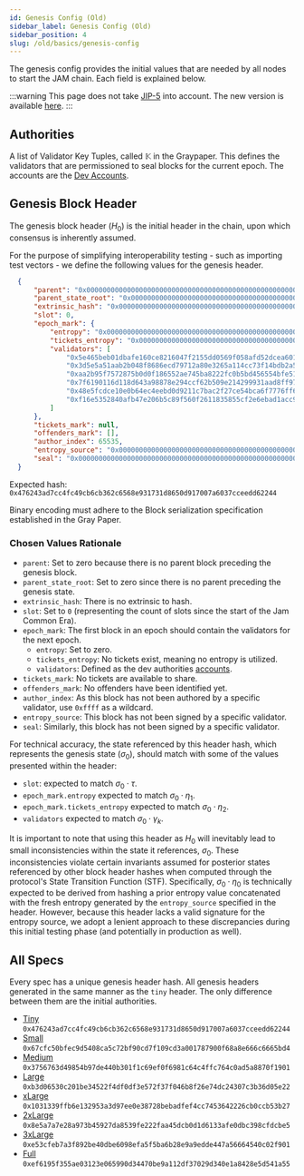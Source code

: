 ```yaml
---
id: Genesis Config (Old)
sidebar_label: Genesis Config (Old)
sidebar_position: 4
slug: /old/basics/genesis-config
---
```


The genesis config provides the initial values that are needed by all nodes to start the JAM chain. Each field is explained below.

:::warning
This page does not take [JIP-5](https://github.com/polkadot-fellows/JIPs/pull/2) into account. The new version is available [here](../knowledge/basics/genesis-config.md).
:::

## Authorities

A list of Validator Key Tuples, called $\mathbb{K}$ in the Graypaper. This defines the validators that are permissioned to seal blocks for the current epoch. The accounts are the [Dev Accounts](./dev-accounts-pre-jip5.md).

## Genesis Block Header

The genesis block header ($H_0$) is the initial header in the chain, upon which
consensus is inherently assumed.

For the purpose of simplifying interoperability testing - such as importing test
vectors - we define the following values for the genesis header.

```json
  {
      "parent": "0x0000000000000000000000000000000000000000000000000000000000000000",
      "parent_state_root": "0x0000000000000000000000000000000000000000000000000000000000000000",
      "extrinsic_hash": "0x0000000000000000000000000000000000000000000000000000000000000000",
      "slot": 0,
      "epoch_mark": {
          "entropy": "0x0000000000000000000000000000000000000000000000000000000000000000",
          "tickets_entropy": "0x0000000000000000000000000000000000000000000000000000000000000000",
          "validators": [
              "0x5e465beb01dbafe160ce8216047f2155dd0569f058afd52dcea601025a8d161d",
              "0x3d5e5a51aab2b048f8686ecd79712a80e3265a114cc73f14bdb2a59233fb66d0",
              "0xaa2b95f7572875b0d0f186552ae745ba8222fc0b5bd456554bfe51c68938f8bc",
              "0x7f6190116d118d643a98878e294ccf62b509e214299931aad8ff9764181a4e33",
              "0x48e5fcdce10e0b64ec4eebd0d9211c7bac2f27ce54bca6f7776ff6fee86ab3e3",
              "0xf16e5352840afb47e206b5c89f560f2611835855cf2e6ebad1acc9520a72591d"
          ]
      },
      "tickets_mark": null,
      "offenders_mark": [],
      "author_index": 65535,
      "entropy_source": "0x000000000000000000000000000000000000000000000000000000000000000000000000000000000000000000000000000000000000000000000000000000000000000000000000000000000000000000000000000000000000000000000000",
      "seal": "0x000000000000000000000000000000000000000000000000000000000000000000000000000000000000000000000000000000000000000000000000000000000000000000000000000000000000000000000000000000000000000000000000"
  }
```

Expected hash: `0x476243ad7cc4fc49cb6cb362c6568e931731d8650d917007a6037cceedd62244`

Binary encoding must adhere to the Block serialization specification established in the Gray Paper.

### Chosen Values Rationale

- `parent`: Set to zero because there is no parent block preceding the genesis block.  
- `parent_state_root`: Set to zero since there is no parent preceding the genesis state.  
- `extrinsic_hash`: There is no extrinsic to hash.
- `slot`: Set to `0` (representing the count of slots since the start of the Jam Common Era).  
- `epoch_mark`: The first block in an epoch should contain the validators for the next epoch.
  - `entropy`: Set to zero.  
  - `tickets_entropy`: No tickets exist, meaning no entropy is utilized.  
  - `validators`: Defined as the dev authorities [accounts](./dev-accounts-pre-jip5.md).
- `tickets_mark`: No tickets are available to share.  
- `offenders_mark`: No offenders have been identified yet.  
- `author_index`: As this block has not been authored by a specific validator, use `0xffff` as a wildcard.  
- `entropy_source`: This block has not been signed by a specific validator.  
- `seal`: Similarly, this block has not been signed by a specific validator.  

For technical accuracy, the state referenced by this header hash, which
represents the genesis state ($σ_0$), should match with some of the values
presented within the header:
- `slot`: expected to match $\sigma_0 \cdot \tau$.
- `epoch_mark.entropy` expected to match $\sigma_0 \cdot \eta_1$.
- `epoch_mark.tickets_entropy` expected to match $\sigma_0 \cdot \eta_2$.
- `validators` expected to match $\sigma_0 \cdot \gamma_k$.

It is important to note that using this header as $H_0$ will inevitably
lead to small inconsistencies within the state it references, $\sigma_0$. These
inconsistencies violate certain invariants assumed for posterior states
referenced by other block header hashes when computed through the protocol's
State Transition Function (STF). Specifically, $\sigma_0 \cdot \eta_0$ is technically
expected to be derived from hashing a prior entropy value concatenated with
the fresh entropy generated by the `entropy_source` specified in the header.
However, because this header lacks a valid signature for the entropy source,
we adopt a lenient approach to these discrepancies during this initial testing
phase (and potentially in production as well).

## All Specs

Every spec has a unique genesis header hash. All genesis headers  generated in the same manner as
the `tiny` header. The only difference between them are the initial authorities.

- [Tiny](../knowledge/basics/chain-spec/tiny.md) `0x476243ad7cc4fc49cb6cb362c6568e931731d8650d917007a6037cceedd62244`
- [Small](../knowledge/basics/chain-spec/small.md) `0x67cfc50bfec9d5408ca5c72bf90cd7f109cd3a001787900f68a8e666c6665bd4`
- [Medium](../knowledge/basics/chain-spec/medium.md) `0x3756763d49854b97de440b301f1c69ef0f6981c64c4ffc764c0ad5a8870f1901`
- [Large](../knowledge/basics/chain-spec/large.md) `0xb3d06530c201be34522f4df0df3e572f37f046b8f26e74dc24307c3b36d05e22`
- [xLarge](../knowledge/basics/chain-spec/xlarge.md) `0x1031339ffb6e132953a3d97ee0e38728bebadfef4cc7453642226cb0ccb53b27`
- [2xLarge](../knowledge/basics/chain-spec/2xlarge.md) `0x8e5a7a7e28a973b45927da8539fe222faa45dcb0d1d6133afe0dbc398cfdcbe5`
- [3xLarge](../knowledge/basics/chain-spec/3xlarge.md) `0xe53cfeb7a3f892be40dbe6098efa5f5ba6b28e9a9edde447a56664540c02f901`
- [Full](../knowledge/basics/chain-spec/toaster.md) `0xef6195f355ae03123e065990d34470be9a112df37029d340e1a8428e5d541a55`
